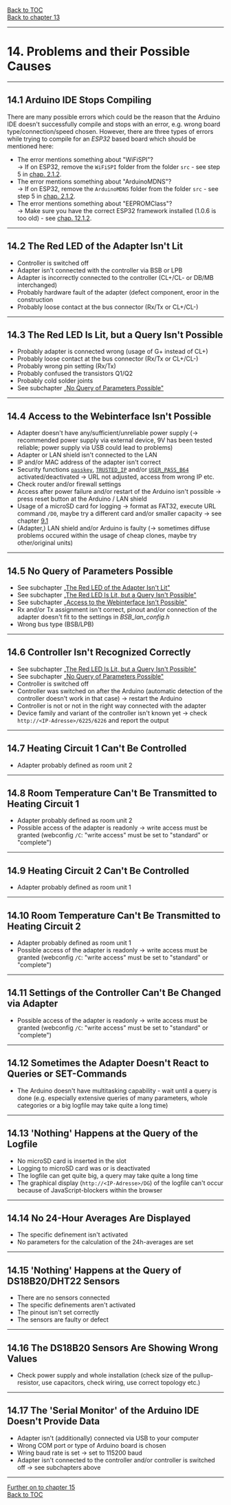 [Back to TOC](toc.md)  
[Back to chapter 13](chap13.md)    
   
---      
    
# 14. Problems and their Possible Causes
---
    
## 14.1 Arduino IDE Stops Compiling  
There are many possible errors which could be the reason that the Arduino IDE doesn't successfully compile and stops with an error, e.g. wrong board type/connection/speed chosen. However, there are three types of errors while trying to compile for an *ESP32* based board which should be mentioned here:  
- The error mentions something about "WiFiSPI"?  
→ If on ESP32, remove the `WiFiSPI` folder from the folder `src` - see step 5 in [chap. 2.1.2](chap02.md#212-installation-onto-the-esp32).
- The error mentions something about "ArduinoMDNS"?  
→ If on ESP32, remove the `ArduinoMDNS` folder from the folder `src` - see step 5 in [chap. 2.1.2](chap02.md#212-installation-onto-the-esp32).
- The error mentions something about "EEPROMClass"?  
→ Make sure you have the correct ESP32 framework installed (1.0.6 is too old) - see [chap. 12.1.2](chap12.md#1212-esp32).  
  
---
  
## 14.2 The Red LED of the Adapter Isn't Lit
- Controller is switched off
- Adapter isn't connected with the controller via BSB or LPB
- Adapter is incorrectly connected to the controller (CL+/CL- or DB/MB interchanged)
- Probably hardware fault of the adapter (defect component, eroor in the construction
- Probably loose contact at the bus connector (Rx/Tx or CL+/CL-)  
    
---
    
## 14.3 The Red LED Is Lit, but a Query Isn't Possible

- Probably adapter is connected wrong (usage of G+ instead of CL+)
- Probably loose contact at the bus connector (Rx/Tx or CL+/CL-)
- Probably wrong pin setting (Rx/Tx)
- Probably confused the transistors Q1/Q2
- Probably cold solder joints
- See subchapter [„No Query of Parameters Possible"](chap14.md#144-no-query-of-parameters-possible)  
    
---
    

## 14.4 Access to the Webinterface Isn't Possible

- Adapter doesn't have any/sufficient/unreliable power supply
(→ recommended power supply via external device, 9V has been tested reliable; power supply via USB could lead to problems) 
- Adapter or LAN shield isn't connected to the LAN 
- IP and/or MAC address of the adapter isn't correct 
- Security functions [`passkey`](chap05.md), [`TRUSTED_IP`](chap05.md) and/or [`USER_PASS_B64`](chap05.md)
activated/deactivated → URL not adjusted, access from wrong IP etc.
- Check router and/or firewall settings 
- Access after power failure and/or restart of the Arduino isn't possible → press reset button at the Arduino / LAN shield
- Usage of a microSD card for logging → format as FAT32, execute URL command `/D0`, maybe try a different card and/or smaller capacity → see chapter [9.1](chap09.md#91-usage-of-the-adapter-as-a-standalone-logger-with-bsb-lan) 
- (Adapter,) LAN shield and/or Arduino is faulty (→ sometimes diffuse problems occured within the usage of cheap clones, maybe try other/original units)  

    
---
    

## 14.5 No Query of Parameters Possible

- See subchapter [„The Red LED of the Adapter Isn't Lit"](kap14.md#141-the-red-led-of-the-adapter-isnt-lit)
- See subchapter [„The Red LED Is Lit, but a Query Isn't Possible"](kap14.md#142-the-red-led-is-lit-but-a-query-isnt-possible)
- See subchapter [„Access to the Webinterface Isn't Possible"](kap14.md#143-access-to-the-webinterface-isnt-possible)
- Rx and/or Tx assignment isn't correct, pinout and/or connection of the adapter doesn't fit to the settings in *BSB_lan_config.h* 
- Wrong bus type (BSB/LPB)  
    
---
    

## 14.6 Controller Isn't Recognized Correctly

- See subchapter [„The Red LED Is Lit, but a Query Isn't Possible"](kap14.md#142-the-red-led-is-lit-but-a-query-isnt-possible)
- See subchapter [„No Query of Parameters Possible"](chap14.md#144-no-query-of-parameters-possible)  
- Controller is switched off
- Controller was switched on after the Arduino (automatic detection of the controller doesn't work in that case) → restart the Arduino
- Controller is not or not in the right way connected with the adapter
- Device family and variant of the controller isn't known yet → check `http://<IP-Adresse>/6225/6226` and report the output  
    
---
    

## 14.7 Heating Circuit 1 Can't Be Controlled

- Adapter probably defined as room unit 2  
    
---
    

## 14.8 Room Temperature Can't Be Transmitted to Heating Circuit 1
- Adapter probably defined as room unit 2
- Possible access of the adapter is readonly → write access must be granted (webconfig `/C`: "write access" must be set to "standard" or "complete")  
    
---
    

## 14.9 Heating Circuit 2 Can't Be Controlled

- Adapter probably defined as room unit 1  
    
---
    

## 14.10 Room Temperature Can't Be Transmitted to Heating Circuit 2

- Adapter probably defined as room unit 1
- Possible access of the adapter is readonly → write access must be granted (webconfig `/C`: "write access" must be set to "standard" or "complete")  
    
---
    

## 14.11 Settings of the Controller Can't Be Changed via Adapter
- Possible access of the adapter is readonly → write access must be granted (webconfig `/C`: "write access" must be set to "standard" or "complete")  
    
---
    

## 14.12 Sometimes the Adapter Doesn't React to Queries or SET-Commands

- The Arduino doesn't have multitasking capability - wait until a query is done (e.g. especially extensive queries of many parameters, whole categories or a big logfile may take quite a long time)  
    
---
    

## 14.13 'Nothing' Happens at the Query of the Logfile

- No microSD card is inserted in the slot
- Logging to microSD card was or is deactivated
- The logfile can get quite big, a query may take quite a long time  
- The graphical display (`http://<IP-Adresse>/DG`) of the logfile can't occur because of JavaScript-blockers within the browser  
    
---
    

## 14.14 No 24-Hour Averages Are Displayed

- The specific definement isn't activated
- No parameters for the calculation of the 24h-averages are set  
    
---
    

## 14.15 'Nothing' Happens at the Query of DS18B20/DHT22 Sensors

- There are no sensors connected
- The specific definements aren't activated
- The pinout isn't set correctly
- The sensors are faulty or defect  
    
---
    

## 14.16 The DS18B20 Sensors Are Showing Wrong Values

- Check power supply and whole installation (check size of the pullup-resistor,
use capacitors, check wiring, use correct topology etc.)  
    
---
    

## 14.17 The 'Serial Monitor' of the Arduino IDE Doesn't Provide Data

- Adapter isn't (additionally) connected via USB to your computer
- Wrong COM port or type of Arduino board is chosen
- Wring baud rate is set → set to 115200 baud
- Adapter isn't connected to the controller and/or controller is switched off → see subchapters above  
    
---  

[Further on to chapter 15](chap15.md)      
[Back to TOC](toc.md)   


